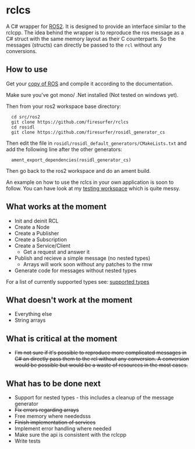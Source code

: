 # rclcs

A C# wrapper for [ROS2](https://github.com/ros2). It is designed to provide an interface similar to the rclcpp.
The idea behind the wrapper is to reproduce the ros message as a C# struct with the same memory layout as their C counterparts.
So the messages (structs) can directly be passed to the `rcl` without any conversions. 

## How to use

Get your [copy of ROS](https://github.com/ros2/ros2/wiki/Linux-Development-Setup) and compile it according to the documentation.

Make sure you've got mono/ .Net installed (Not tested on windows yet).

Then from your ros2 workspace base directory:
```
  cd src/ros2
  git clone https://github.com/firesurfer/rclcs
  cd rosidl
  git clone https://github.com/firesurfer/rosidl_generator_cs
```
Then edit the file in `rosidl/rosidl_default_generators/CMakeLists.txt` and add the following line after the other generators:
```
  ament_export_dependencies(rosidl_generator_cs)
```

Then go back to the ros2 workspace and do an ament build. 

An example on how to use the rclcs in your own application is soon to follow.
You can have look at my [testing workspace](https://github.com/firesurfer/rclcs_testing_ws) which is quite messy.

## What works at the moment

* Init and deinit RCL
* Create a Node
* Create a Publisher
* Create a Subscription
* Create a Service/Client
	* Get a request and answer it
* Publish and recieve a simple message (no nested types)
	* Arrays will work soon without any patches to the rmw
* Generate code for messages without nested types

For a list of currently supported types see: [supported types](doc/SupportedTypes.md)

## What doesn't work at the moment

* Everything else 
* String arrays


## What is critical at the moment

* ~~I'm not sure if it's possible to reproduce more complicated messages in C# an directly pass them to the rcl without any conversion. A conversion would be possible but would be a waste of resources in the most cases.~~

## What has to be done next

* Support for nested types - this includes a cleanup of the message generator
* ~~Fix errors regarding arrays~~
* Free memory where neededsss
* ~~Finish implementation of services~~
* Implement error handling where needed
* Make sure the api is consistent with the rclcpp
* Write tests
